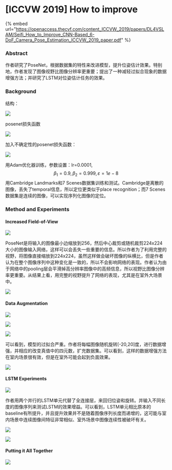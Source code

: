 # \[ICCVW 2019] How to improve

{% embed url="https://openaccess.thecvf.com/content_ICCVW_2019/papers/DL4VSLAM/Seifi_How_to_Improve_CNN-Based_6-DoF_Camera_Pose_Estimation_ICCVW_2019_paper.pdf" %}

### Abstract

作者研究了PoseNet，根据数据集的特性来改进模型，提升位姿估计效果。特别地，作者发现了图像视野比图像分辨率更重要；提出了一种减轻过拟合现象的数据增强方法；并研究了LSTM对位姿估计任务的效果。

### Background

结构：&#x20;

![](../../../.gitbook/assets/1633315787971.png)

posenet损失函数&#x20;

![](../../../.gitbook/assets/1633315827764.png)

加入不确定性的posenet损失函数：&#x20;

![](../../../.gitbook/assets/1633315878058.png)

用Adam优化器训练，参数设置：lr=0.0001, $${\beta}_1=0.9,{\beta}_2=0.999,{\varepsilon}=1e-8$$ 用Cambridge Landmarks和7 Scenes数据集训练和测试。Cambridge是离散的图像，丢失了temporal信息，所以定位更类似于place recognition；而7 Scenes数据集是连续的图像，可以实现序列化图像的定位。

### Method and Experiments

#### Increased Field-of-View

![](../../../.gitbook/assets/1633401700432.png)

PoseNet是将输入的图像最小边缩放到256，然后中心裁剪或随机裁剪224x224大小的图像输入网络，这样可以会丢失一些重要的信息。所以作者为了利用完整的视野，将图像直接缩放到224x224，虽然这样做会破坏图像的纵横比，但是作者认为在整个图像序列中这种变化是一致的，所以不会影响网络的表现。作者认为由于网络中的pooling层会平滑掉高分辨率图像中的高频信息，所以视野比图像分辨率更重要。从结果上看，用完整的视野提升了网络的表现，尤其是在室外大场景中。&#x20;

![](../../../.gitbook/assets/1633401924813.png)

#### Data Augmentation

![](../../../.gitbook/assets/1633402133259.png)

![](../../../.gitbook/assets/1633402204620.png)

![](../../../.gitbook/assets/1633402208275.png)

可以看到，模型的过拟合严重。作者将每幅图像随机旋转\[-20,20]度，进行数据增强，并相应的改变真值中的四元数，扩充数据集。可以看到，这样的数据增强方法在室内场景很有效，但是在室外可能会起到负面效果。&#x20;

![](../../../.gitbook/assets/1633402410485.png)

#### LSTM Experiments

![](../../../.gitbook/assets/1633402580224.png)

作者用两个并行的LSTM单元代替了全连接层，来回归位姿和旋转。并输入不同长度的图像序列来测试LSTM的效果增益。可以看到，LSTM单元相比原本的baseline有所提升，并且提升效果并不是随着图像序列长度而递增的，这可能与室内场景中连续图像间特征非常相似、室外场景中图像连续性被破坏有关。&#x20;

![](../../../.gitbook/assets/1633402681357.png)

![](../../../.gitbook/assets/1633402722722.png)

#### Putting it All Together

![](../../../.gitbook/assets/1633402931795.png)
